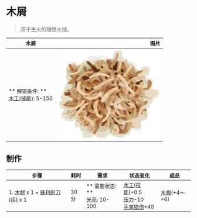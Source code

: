# 木屑  
> 用于生火的理想火绒。  
  
  木屑  |   图片   
 ----  |  ----:   
 ** 解锁条件: **<br>[木工(技能)](Skill_Woodworking.md): 5-150  |  ![](Sprite/Shavings.png)   
  
## 制作  
步骤  |  耗时  |  需求  |  状态变化  |  成品  
----  |  ----  |  ----  |  ----  |  ----  
1. [木材](Wood.md) x 1 + [锋利的刀(组)](GpTag_CutterAdv.md) x 1  |  30分  |  ** 需要状态: **<br>[光亮](Light.md): 10-100  |  [木工(技能)](Skill_Woodworking.md)+0.5<br>[压力](Stress.md)-10<br>[手掌损伤](HandDamage.md)+40  |  [木屑](WoodShavings.md)(+4～+6)  
